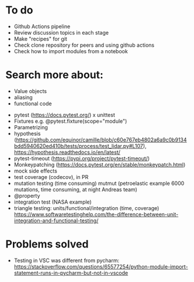 # To do
- Github Actions pipeline
- Review discussion topics in each stage
- Make "recipes" for git
- Check clone repository for peers and using github actions
- Check how to import modules from a notebook

# Search more about:
* Value objects
* aliasing
* functional code
- pytest (https://docs.pytest.org/) x unittest
- Fixtures e.g. @pytest.fixture(scope="module")
- Parametrizing
- hypothesis (https://github.com/equinor/camille/blob/c60e767eb4802a6a9c0b9134bdd5940620ed410b/tests/process/test_lidar.py#L107), https://hypothesis.readthedocs.io/en/latest/
- pytest-timeout (https://pypi.org/project/pytest-timeout/)
- Monkeypatching (https://docs.pytest.org/en/stable/monkeypatch.html)
- mock side effects
- test coverage (codecov), in PR
- mutation testing (time consuming) mutmut (petroelastic example 6000 mutations, time consuming, at night Andreas team)
- @property
- integration test (NASA example)
- triangle testing: units/functional/integration (time, coverage)
https://www.softwaretestinghelp.com/the-difference-between-unit-integration-and-functional-testing/

# Problems solved
- Testing in VSC was different from pycharm:
https://stackoverflow.com/questions/65577254/python-module-import-statement-runs-in-pycharm-but-not-in-vscode

